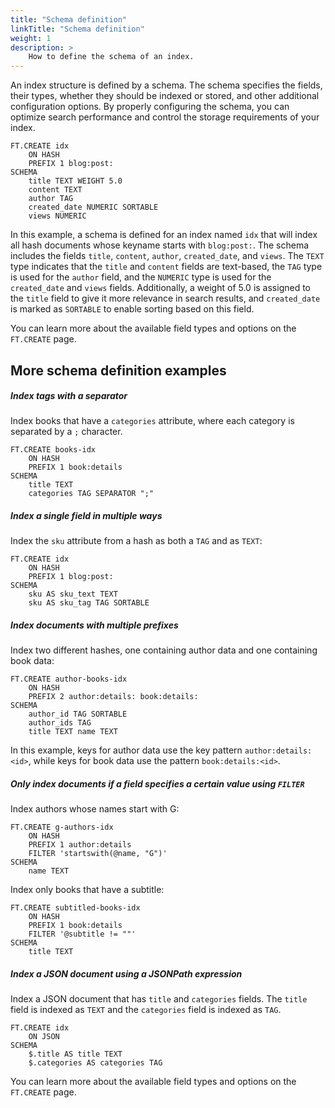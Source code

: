 ```yaml
---
title: "Schema definition"
linkTitle: "Schema definition"
weight: 1
description: >
    How to define the schema of an index.
---
```


An index structure is defined by a schema. The schema specifies the fields, their types, whether they should be indexed or stored, and other additional configuration options. By properly configuring the schema, you can optimize search performance and control the storage requirements of your index.

```
FT.CREATE idx 
    ON HASH 
    PREFIX 1 blog:post: 
SCHEMA 
    title TEXT WEIGHT 5.0
    content TEXT
    author TAG
    created_date NUMERIC SORTABLE
    views NUMERIC
```

In this example, a schema is defined for an index named `idx` that will index all hash documents whose keyname starts with `blog:post:`. 
The schema includes the fields `title`, `content`, `author`, `created_date`, and `views`. The `TEXT` type indicates that the `title` and `content` fields are text-based, the `TAG` type is used for the `author` field, and the `NUMERIC` type is used for the `created_date` and `views` fields. Additionally, a weight of 5.0 is assigned to the `title` field to give it more relevance in search results, and `created_date` is marked as `SORTABLE` to enable sorting based on this field.

You can learn more about the available field types and options on the `FT.CREATE` page.

## More schema definition examples

##### Index tags with a separator

Index books that have a `categories` attribute, where each category is separated by a `;` character.

```
FT.CREATE books-idx 
    ON HASH 
    PREFIX 1 book:details 
SCHEMA 
    title TEXT 
    categories TAG SEPARATOR ";"
```

##### Index a single field in multiple ways

Index the `sku` attribute from a hash as both a `TAG` and as `TEXT`:

```
FT.CREATE idx 
    ON HASH 
    PREFIX 1 blog:post: 
SCHEMA 
    sku AS sku_text TEXT 
    sku AS sku_tag TAG SORTABLE
```

##### Index documents with multiple prefixes

Index two different hashes, one containing author data and one containing book data:
```
FT.CREATE author-books-idx 
    ON HASH 
    PREFIX 2 author:details: book:details: 
SCHEMA
    author_id TAG SORTABLE 
    author_ids TAG 
    title TEXT name TEXT
```

In this example, keys for author data use the key pattern `author:details:<id>`, while keys for book data use the pattern `book:details:<id>`.

##### Only index documents if a field specifies a certain value using `FILTER`

Index authors whose names start with G:

```
FT.CREATE g-authors-idx 
    ON HASH 
    PREFIX 1 author:details 
    FILTER 'startswith(@name, "G")' 
SCHEMA 
    name TEXT
```

Index only books that have a subtitle:

```
FT.CREATE subtitled-books-idx
    ON HASH 
    PREFIX 1 book:details 
    FILTER '@subtitle != ""' 
SCHEMA 
    title TEXT
```

##### Index a JSON document using a JSONPath expression

Index a JSON document that has `title` and `categories` fields. The `title` field is indexed as `TEXT` and the `categories` field is indexed as `TAG`.

```
FT.CREATE idx 
    ON JSON 
SCHEMA 
    $.title AS title TEXT 
    $.categories AS categories TAG
```


You can learn more about the available field types and options on the `FT.CREATE` page.